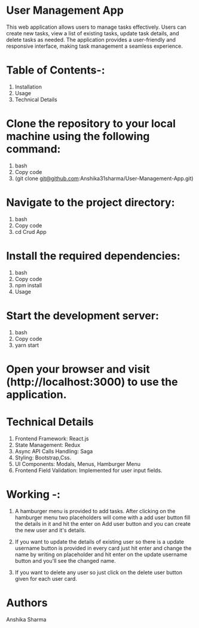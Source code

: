 
# User Management App  


This web application allows users to manage tasks effectively. Users can create new tasks, view a list of existing tasks, update task details, and delete tasks as needed. The application provides a user-friendly and responsive interface, making task management a seamless experience.


# Table of Contents-:


1. Installation
2. Usage
3. Technical Details


# Clone the repository to your local machine using the following command:


1. bash
2. Copy code
3. (git clone git@github.com:Anshika31sharma/User-Management-App.git)


# Navigate to the project directory:


1. bash
2. Copy code
3. cd Crud App


# Install the required dependencies:


1. bash
2. Copy code
3. npm install
4. Usage


# Start the development server:


1. bash
2. Copy code
3. yarn start


# Open your browser and visit (http://localhost:3000) to use the application.


# Technical Details


1. Frontend Framework: React.js
2. State Management: Redux
3. Async API Calls Handling: Saga
4. Styling: Bootstrap,Css.
5. UI Components: Modals, Menus, Hamburger Menu
6. Frontend Field Validation: Implemented for user input fields.
 
# Working -:

1. A hamburger menu is provided  to add tasks. After clicking on the hamburger menu two placeholders will come with a add user button fill the details in it and hit the enter on Add user button and you can create the new user and it's details.

2. If you want to update the details of existing user so there is a update username button is provided in every card just hit enter and change the name by writing on placeholder and hit enter on the update username button and you'll see the changed name.

3. If you want to delete any user so  just click on the delete user button given for each user card.




# Authors

Anshika Sharma




